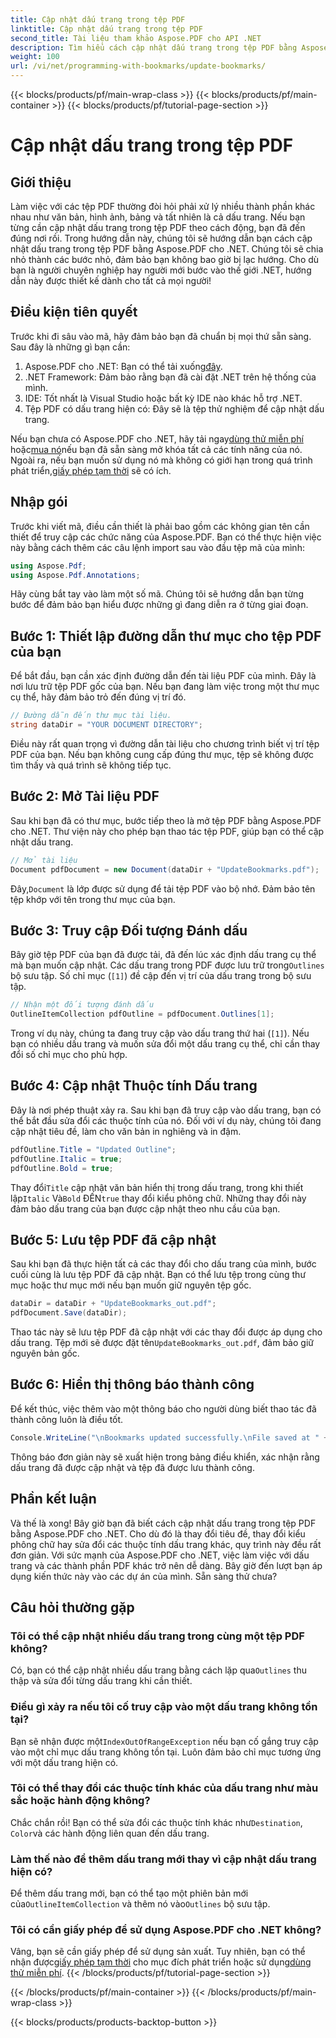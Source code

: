 ```yaml
---
title: Cập nhật dấu trang trong tệp PDF
linktitle: Cập nhật dấu trang trong tệp PDF
second_title: Tài liệu tham khảo Aspose.PDF cho API .NET
description: Tìm hiểu cách cập nhật dấu trang trong tệp PDF bằng Aspose.PDF cho .NET với hướng dẫn này. Hoàn hảo cho các nhà phát triển muốn sửa đổi dấu trang PDF hiệu quả.
weight: 100
url: /vi/net/programming-with-bookmarks/update-bookmarks/
---
```


{{< blocks/products/pf/main-wrap-class >}}
{{< blocks/products/pf/main-container >}}
{{< blocks/products/pf/tutorial-page-section >}}

# Cập nhật dấu trang trong tệp PDF

## Giới thiệu

Làm việc với các tệp PDF thường đòi hỏi phải xử lý nhiều thành phần khác nhau như văn bản, hình ảnh, bảng và tất nhiên là cả dấu trang. Nếu bạn từng cần cập nhật dấu trang trong tệp PDF theo cách động, bạn đã đến đúng nơi rồi. Trong hướng dẫn này, chúng tôi sẽ hướng dẫn bạn cách cập nhật dấu trang trong tệp PDF bằng Aspose.PDF cho .NET. Chúng tôi sẽ chia nhỏ thành các bước nhỏ, đảm bảo bạn không bao giờ bị lạc hướng. Cho dù bạn là người chuyên nghiệp hay người mới bước vào thế giới .NET, hướng dẫn này được thiết kế dành cho tất cả mọi người!

## Điều kiện tiên quyết

Trước khi đi sâu vào mã, hãy đảm bảo bạn đã chuẩn bị mọi thứ sẵn sàng. Sau đây là những gì bạn cần:

1.  Aspose.PDF cho .NET: Bạn có thể tải xuống[đây](https://releases.aspose.com/pdf/net/).
2. .NET Framework: Đảm bảo rằng bạn đã cài đặt .NET trên hệ thống của mình.
3. IDE: Tốt nhất là Visual Studio hoặc bất kỳ IDE nào khác hỗ trợ .NET.
4. Tệp PDF có dấu trang hiện có: Đây sẽ là tệp thử nghiệm để cập nhật dấu trang.

 Nếu bạn chưa có Aspose.PDF cho .NET, hãy tải ngay[dùng thử miễn phí](https://releases.aspose.com/) hoặc[mua nó](https://purchase.aspose.com/buy)nếu bạn đã sẵn sàng mở khóa tất cả các tính năng của nó. Ngoài ra, nếu bạn muốn sử dụng nó mà không có giới hạn trong quá trình phát triển,[giấy phép tạm thời](https://purchase.aspose.com/temporary-license/) sẽ có ích.

## Nhập gói

Trước khi viết mã, điều cần thiết là phải bao gồm các không gian tên cần thiết để truy cập các chức năng của Aspose.PDF. Bạn có thể thực hiện việc này bằng cách thêm các câu lệnh import sau vào đầu tệp mã của mình:

```csharp
using Aspose.Pdf;
using Aspose.Pdf.Annotations;
```

Hãy cùng bắt tay vào làm một số mã. Chúng tôi sẽ hướng dẫn bạn từng bước để đảm bảo bạn hiểu được những gì đang diễn ra ở từng giai đoạn.

## Bước 1: Thiết lập đường dẫn thư mục cho tệp PDF của bạn

Để bắt đầu, bạn cần xác định đường dẫn đến tài liệu PDF của mình. Đây là nơi lưu trữ tệp PDF gốc của bạn. Nếu bạn đang làm việc trong một thư mục cụ thể, hãy đảm bảo trỏ đến đúng vị trí đó.

```csharp
// Đường dẫn đến thư mục tài liệu.
string dataDir = "YOUR DOCUMENT DIRECTORY";
```

Điều này rất quan trọng vì đường dẫn tài liệu cho chương trình biết vị trí tệp PDF của bạn. Nếu bạn không cung cấp đúng thư mục, tệp sẽ không được tìm thấy và quá trình sẽ không tiếp tục.

## Bước 2: Mở Tài liệu PDF

Sau khi bạn đã có thư mục, bước tiếp theo là mở tệp PDF bằng Aspose.PDF cho .NET. Thư viện này cho phép bạn thao tác tệp PDF, giúp bạn có thể cập nhật dấu trang.

```csharp
// Mở tài liệu
Document pdfDocument = new Document(dataDir + "UpdateBookmarks.pdf");
```

 Đây,`Document` là lớp được sử dụng để tải tệp PDF vào bộ nhớ. Đảm bảo tên tệp khớp với tên trong thư mục của bạn. 

## Bước 3: Truy cập Đối tượng Đánh dấu

 Bây giờ tệp PDF của bạn đã được tải, đã đến lúc xác định dấu trang cụ thể mà bạn muốn cập nhật. Các dấu trang trong PDF được lưu trữ trong`Outlines` bộ sưu tập. Số chỉ mục (`[1]`) đề cập đến vị trí của dấu trang trong bộ sưu tập.

```csharp
// Nhận một đối tượng đánh dấu
OutlineItemCollection pdfOutline = pdfDocument.Outlines[1];
```

Trong ví dụ này, chúng ta đang truy cập vào dấu trang thứ hai (`[1]`). Nếu bạn có nhiều dấu trang và muốn sửa đổi một dấu trang cụ thể, chỉ cần thay đổi số chỉ mục cho phù hợp.

## Bước 4: Cập nhật Thuộc tính Dấu trang

Đây là nơi phép thuật xảy ra. Sau khi bạn đã truy cập vào dấu trang, bạn có thể bắt đầu sửa đổi các thuộc tính của nó. Đối với ví dụ này, chúng tôi đang cập nhật tiêu đề, làm cho văn bản in nghiêng và in đậm.

```csharp
pdfOutline.Title = "Updated Outline";
pdfOutline.Italic = true;
pdfOutline.Bold = true;
```

 Thay đổi`Title` cập nhật văn bản hiển thị trong dấu trang, trong khi thiết lập`Italic` Và`Bold` ĐẾN`true` thay đổi kiểu phông chữ. Những thay đổi này đảm bảo dấu trang của bạn được cập nhật theo nhu cầu của bạn.

## Bước 5: Lưu tệp PDF đã cập nhật

Sau khi bạn đã thực hiện tất cả các thay đổi cho dấu trang của mình, bước cuối cùng là lưu tệp PDF đã cập nhật. Bạn có thể lưu tệp trong cùng thư mục hoặc thư mục mới nếu bạn muốn giữ nguyên tệp gốc.

```csharp
dataDir = dataDir + "UpdateBookmarks_out.pdf";
pdfDocument.Save(dataDir);
```

 Thao tác này sẽ lưu tệp PDF đã cập nhật với các thay đổi được áp dụng cho dấu trang. Tệp mới sẽ được đặt tên`UpdateBookmarks_out.pdf`, đảm bảo giữ nguyên bản gốc.

## Bước 6: Hiển thị thông báo thành công

Để kết thúc, việc thêm vào một thông báo cho người dùng biết thao tác đã thành công luôn là điều tốt.

```csharp
Console.WriteLine("\nBookmarks updated successfully.\nFile saved at " + dataDir);
```

Thông báo đơn giản này sẽ xuất hiện trong bảng điều khiển, xác nhận rằng dấu trang đã được cập nhật và tệp đã được lưu thành công.

## Phần kết luận

Và thế là xong! Bây giờ bạn đã biết cách cập nhật dấu trang trong tệp PDF bằng Aspose.PDF cho .NET. Cho dù đó là thay đổi tiêu đề, thay đổi kiểu phông chữ hay sửa đổi các thuộc tính dấu trang khác, quy trình này đều rất đơn giản. Với sức mạnh của Aspose.PDF cho .NET, việc làm việc với dấu trang và các thành phần PDF khác trở nên dễ dàng. Bây giờ đến lượt bạn áp dụng kiến thức này vào các dự án của mình. Sẵn sàng thử chưa?

## Câu hỏi thường gặp

### Tôi có thể cập nhật nhiều dấu trang trong cùng một tệp PDF không?  
 Có, bạn có thể cập nhật nhiều dấu trang bằng cách lặp qua`Outlines` thu thập và sửa đổi từng dấu trang khi cần thiết.

### Điều gì xảy ra nếu tôi cố truy cập vào một dấu trang không tồn tại?  
 Bạn sẽ nhận được một`IndexOutOfRangeException` nếu bạn cố gắng truy cập vào một chỉ mục dấu trang không tồn tại. Luôn đảm bảo chỉ mục tương ứng với một dấu trang hiện có.

### Tôi có thể thay đổi các thuộc tính khác của dấu trang như màu sắc hoặc hành động không?  
 Chắc chắn rồi! Bạn có thể sửa đổi các thuộc tính khác như`Destination`, `Color`và các hành động liên quan đến dấu trang.

### Làm thế nào để thêm dấu trang mới thay vì cập nhật dấu trang hiện có?  
 Để thêm dấu trang mới, bạn có thể tạo một phiên bản mới của`OutlineItemCollection` và thêm nó vào`Outlines` bộ sưu tập.

### Tôi có cần giấy phép để sử dụng Aspose.PDF cho .NET không?  
 Vâng, bạn sẽ cần giấy phép để sử dụng sản xuất. Tuy nhiên, bạn có thể nhận được[giấy phép tạm thời](https://purchase.aspose.com/temporary-license/) cho mục đích phát triển hoặc sử dụng[dùng thử miễn phí](https://releases.aspose.com/).
{{< /blocks/products/pf/tutorial-page-section >}}

{{< /blocks/products/pf/main-container >}}
{{< /blocks/products/pf/main-wrap-class >}}

{{< blocks/products/products-backtop-button >}}
